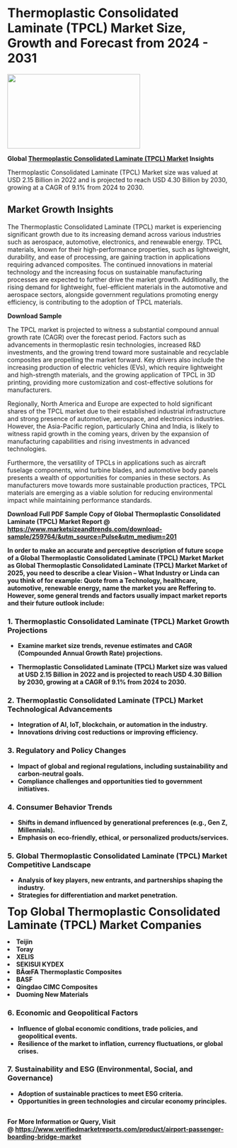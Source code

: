 <H1>Thermoplastic Consolidated Laminate (TPCL) Market Size, Growth and Forecast from 2024 - 2031</H1><img class="aligncenter size-medium wp-image-584254" src="https://thirdeyenews.in/wp-content/uploads/2024/09/Global-Market-Research-300x168.jpeg" alt="" width="300" height="168" /><p><strong>Global&nbsp;<a href="https://www.marketsizeandtrends.com/download-sample/259764/&amp;utm_source=Pulse&amp;utm_medium=201">Thermoplastic Consolidated Laminate (TPCL) Market</a> Insights</strong></p><p>Thermoplastic Consolidated Laminate (TPCL) Market size was valued at USD 2.15 Billion in 2022 and is projected to reach USD 4.30 Billion by 2030, growing at a CAGR of 9.1% from 2024 to 2030.</p><p><h2>Market Growth Insights</h2> <p>The Thermoplastic Consolidated Laminate (TPCL) market is experiencing significant growth due to its increasing demand across various industries such as aerospace, automotive, electronics, and renewable energy. TPCL materials, known for their high-performance properties, such as lightweight, durability, and ease of processing, are gaining traction in applications requiring advanced composites. The continued innovations in material technology and the increasing focus on sustainable manufacturing processes are expected to further drive the market growth. Additionally, the rising demand for lightweight, fuel-efficient materials in the automotive and aerospace sectors, alongside government regulations promoting energy efficiency, is contributing to the adoption of TPCL materials.</p> <p><strong>Download Sample</strong></p> <p>The TPCL market is projected to witness a substantial compound annual growth rate (CAGR) over the forecast period. Factors such as advancements in thermoplastic resin technologies, increased R&D investments, and the growing trend toward more sustainable and recyclable composites are propelling the market forward. Key drivers also include the increasing production of electric vehicles (EVs), which require lightweight and high-strength materials, and the growing application of TPCL in 3D printing, providing more customization and cost-effective solutions for manufacturers.</p> <p>Regionally, North America and Europe are expected to hold significant shares of the TPCL market due to their established industrial infrastructure and strong presence of automotive, aerospace, and electronics industries. However, the Asia-Pacific region, particularly China and India, is likely to witness rapid growth in the coming years, driven by the expansion of manufacturing capabilities and rising investments in advanced technologies.</p> <p>Furthermore, the versatility of TPCLs in applications such as aircraft fuselage components, wind turbine blades, and automotive body panels presents a wealth of opportunities for companies in these sectors. As manufacturers move towards more sustainable production practices, TPCL materials are emerging as a viable solution for reducing environmental impact while maintaining performance standards.</p> <p><strong></p><p><span class=""><strong>Download Full PDF Sample Copy of Global Thermoplastic Consolidated Laminate (TPCL) Market Report</strong> @ <a href="https://www.marketsizeandtrends.com/download-sample/259764/&amp;utm_source=Pulse&amp;utm_medium=201" target="_blank">https://www.marketsizeandtrends.com/download-sample/259764/&amp;utm_source=Pulse&amp;utm_medium=201</a></span></p><p>In order to make an accurate and perceptive description of future scope of a Global&nbsp;Thermoplastic Consolidated Laminate (TPCL) Market Market as Global&nbsp;Thermoplastic Consolidated Laminate (TPCL) Market Market of 2025, you need to describe a clear Vision &ndash; What Industry or Linda can you think of for example: Quote from a Technology, healthcare, automotive, renewable energy, name the market you are Reffering to. However, some general trends and factors usually impact market reports and their future outlook include:</p><h3>1.&nbsp;<strong>Thermoplastic Consolidated Laminate (TPCL) Market Growth Projections</strong></h3><ul><li>Examine market size trends, revenue estimates and CAGR (Compounded Annual Growth Rate) projections.</li><li><p>Thermoplastic Consolidated Laminate (TPCL) Market size was valued at USD 2.15 Billion in 2022 and is projected to reach USD 4.30 Billion by 2030, growing at a CAGR of 9.1% from 2024 to 2030.</p></li></ul><h3>2.&nbsp;<strong>Thermoplastic Consolidated Laminate (TPCL) Market Technological Advancements</strong></h3><ul><li>Integration of AI, IoT, blockchain, or automation in the industry.</li><li>Innovations driving cost reductions or improving efficiency.</li></ul><h3>3.&nbsp;<strong>Regulatory and Policy Changes</strong></h3><ul><li>Impact of global and regional regulations, including sustainability and carbon-neutral goals.</li><li>Compliance challenges and opportunities tied to government initiatives.</li></ul><h3>4.&nbsp;<strong>Consumer Behavior Trends</strong></h3><ul><li>Shifts in demand influenced by generational preferences (e.g., Gen Z, Millennials).</li><li>Emphasis on eco-friendly, ethical, or personalized products/services.</li></ul><h3>5.&nbsp;<strong>Global Thermoplastic Consolidated Laminate (TPCL) Market Competitive Landscape</strong></h3><ul><li>Analysis of key players, new entrants, and partnerships shaping the industry.</li><li>Strategies for differentiation and market penetration.</li></ul><p data-pm-slice="1 1 []"><span style="color: inherit; font-family: inherit; font-size: 25px;">Top Global Thermoplastic Consolidated Laminate (TPCL) Market Companies</span></p><div class="" data-test-id=""><p><li>Teijin</li><li> Toray</li><li> XELIS</li><li> SEKISUI KYDEX</li><li> BÃœFA Thermoplastic Composites</li><li> BASF</li><li> Qingdao CIMC Composites</li><li> Duoming New Materials</li></p></div><h3>6.&nbsp;<strong>Economic and Geopolitical Factors</strong></h3><ul><li>Influence of global economic conditions, trade policies, and geopolitical events.</li><li>Resilience of the market to inflation, currency fluctuations, or global crises.</li></ul><h3>7.&nbsp;<strong>Sustainability and ESG (Environmental, Social, and Governance)</strong></h3><ul><li>Adoption of sustainable practices to meet ESG criteria.</li><li>Opportunities in green technologies and circular economy principles.</li></ul><h2><strong style="font-size: 14px;">For More Information or Query, Visit @&nbsp;</strong><a style="background-color: #ffffff; font-size: 14px;" href="https://www.marketsizeandtrends.com/report/thermoplastic-consolidated-laminate-tpcl-market/" target="_blank">https://www.verifiedmarketreports.com/product/airport-passenger-boarding-bridge-market</a></h2>
